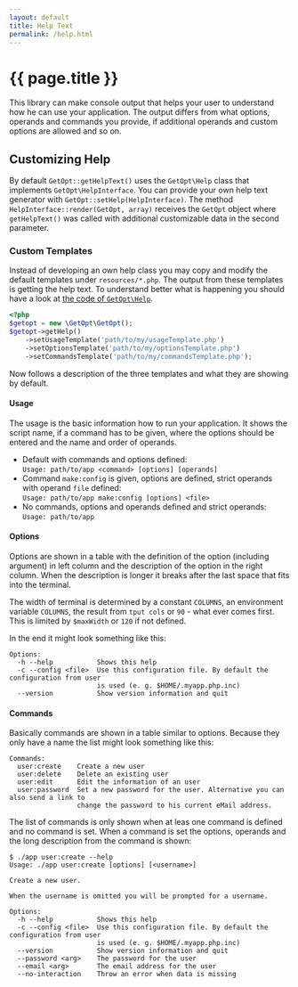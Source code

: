 ```yaml
---
layout: default
title: Help Text
permalink: /help.html
---
```

# {{ page.title }}

This library can make console output that helps your user to understand how he can use your application. The output
differs from what options, operands and commands you provide, if additional operands and custom options are allowed and
so on.

## Customizing Help

By default `GetOpt::getHelpText()` uses the `GetOpt\Help` class that implements `GetOpt\HelpInterface`. You can provide
your own help text generator with `GetOpt::setHelp(HelpInterface)`. The method `HelpInterface::render(GetOpt, array)`
receives the `GetOpt` object where `getHelpText()` was called with additional customizable data in the second parameter.

### Custom Templates

Instead of developing an own help class you may copy and modify the default templates under `resources/*.php`. The
output from these templates is getting the help text. To understand better what is happening you should have a look at
[the code of `GetOpt\Help`](https://github.com/getopt-php/getopt-php/blob/master/src/Help.php).

```php
<?php
$getopt = new \GetOpt\GetOpt();
$getopt->getHelp()
    ->setUsageTemplate('path/to/my/usageTemplate.php')
    ->setOptionsTemplate('path/to/my/optionsTemplate.php')
    ->setCommandsTemplate('path/to/my/commandsTemplate.php');
```

Now follows a description of the three templates and what they are showing by default.

#### Usage

The usage is the basic information how to run your application. It shows the script name, if a command has to be given,
where the options should be entered and the name and order of operands.

 - Default with commands and options defined:  
   `Usage: path/to/app <command> [options] [operands]`
 - Command `make:config` is given, options are defined, strict operands with operand `file` defined:  
   `Usage: path/to/app make:config [options] <file>`
 - No commands, options and operands defined and strict operands:  
   `Usage: path/to/app`

#### Options

Options are shown in a table with the definition of the option (including argument) in left column and the description
of the option in the right column. When the description is longer it breaks after the last space that fits into the
terminal.

The width of terminal is determined by a constant `COLUMNS`, an environment variable `COLUMNS`, the result from
`tput cols` or `90` - what ever comes first. This is limited by `$maxWidth` or `120` if not defined.

In the end it might look something like this:

```
Options:
  -h --help           Shows this help
  -c --config <file>  Use this configuration file. By default the configuration from user
                      is used (e. g. $HOME/.myapp.php.inc)
  --version           Show version information and quit
``` 

#### Commands

Basically commands are shown in a table similar to options. Because they only have a name the list might look something
like this:

```
Commands:
  user:create    Create a new user
  user:delete    Delete an existing user
  user:edit      Edit the information of an user
  user:password  Set a new password for the user. Alternative you can also send a link to
                 change the password to his current eMail address.
```

The list of commands is only shown when at leas one command is defined and no command is set. When a command is set the
options, operands and the long description from the command is shown:

```console
$ ./app user:create --help
Usage: ./app user:create [options] [<username>]

Create a new user.

When the username is omitted you will be prompted for a username.

Options:
  -h --help           Shows this help
  -c --config <file>  Use this configuration file. By default the configuration from user
                      is used (e. g. $HOME/.myapp.php.inc)
  --version           Show version information and quit
  --password <arg>    The password for the user
  --email <arg>       The email address for the user
  --no-interaction    Throw an error when data is missing
```
